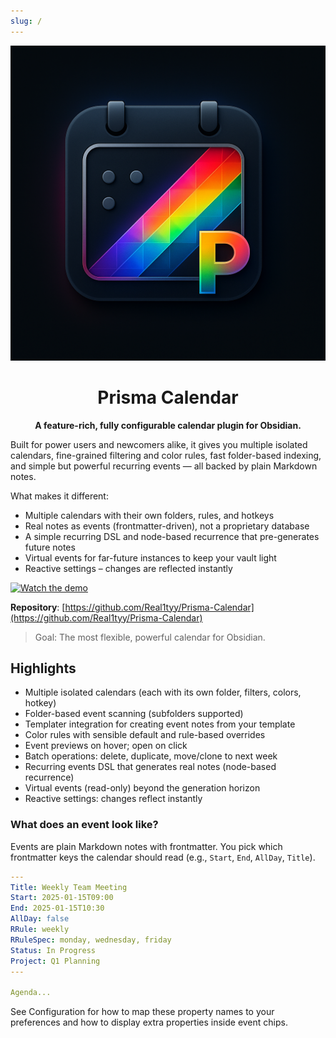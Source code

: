 ```yaml
---
slug: /
---
```


<div align="center">

![Prisma Calendar Logo](../static/img/PrismaCalendar.png)

# Prisma Calendar

**A feature-rich, fully configurable calendar plugin for Obsidian.**

</div>

Built for power users and newcomers alike, it gives you multiple isolated calendars, fine-grained filtering and color rules, fast folder-based indexing, and simple but powerful recurring events — all backed by plain Markdown notes.

What makes it different:

- Multiple calendars with their own folders, rules, and hotkeys
- Real notes as events (frontmatter-driven), not a proprietary database
- A simple recurring DSL and node-based recurrence that pre-generates future notes
- Virtual events for far-future instances to keep your vault light
- Reactive settings – changes are reflected instantly

[![Watch the demo](https://img.youtube.com/vi/YOUR_VIDEO_ID/0.jpg)](https://www.youtube.com/watch?v=YOUR_VIDEO_ID)

**Repository**: [https://github.com/Real1tyy/Prisma-Calendar](https://github.com/Real1tyy/Prisma-Calendar)

> Goal: The most flexible, powerful calendar for Obsidian.

## Highlights

- Multiple isolated calendars (each with its own folder, filters, colors, hotkey)
- Folder-based event scanning (subfolders supported)
- Templater integration for creating event notes from your template
- Color rules with sensible default and rule-based overrides
- Event previews on hover; open on click
- Batch operations: delete, duplicate, move/clone to next week
- Recurring events DSL that generates real notes (node-based recurrence)
- Virtual events (read-only) beyond the generation horizon
- Reactive settings: changes reflect instantly

### What does an event look like?

Events are plain Markdown notes with frontmatter. You pick which frontmatter keys the calendar should read (e.g., `Start`, `End`, `AllDay`, `Title`).

```yaml
---
Title: Weekly Team Meeting
Start: 2025-01-15T09:00
End: 2025-01-15T10:30
AllDay: false
RRule: weekly
RRuleSpec: monday, wednesday, friday
Status: In Progress
Project: Q1 Planning
---

Agenda...
```

See Configuration for how to map these property names to your preferences and how to display extra properties inside event chips.
